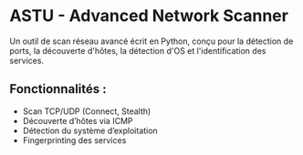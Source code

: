 # ASTU - Advanced Network Scanner

Un outil de scan réseau avancé écrit en Python, conçu pour la détection de ports, la découverte d'hôtes, la détection d'OS et l'identification des services.

## Fonctionnalités :
- Scan TCP/UDP (Connect, Stealth)
- Découverte d’hôtes via ICMP
- Détection du système d’exploitation
- Fingerprinting des services
